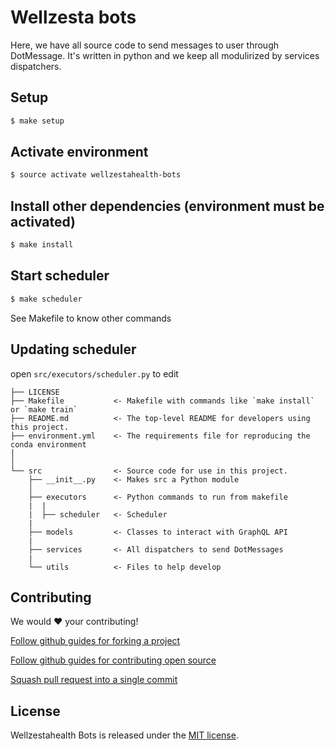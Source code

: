 # Wellzesta bots

Here, we have all source code to send messages to user through DotMessage. It's written in python and we keep all modulirized by services dispatchers.

## Setup

```bash
$ make setup
```

## Activate environment

```bash
$ source activate wellzestahealth-bots
```

## Install other dependencies (environment must be activated)

```bash
$ make install
```

## Start scheduler

```bash
$ make scheduler
```

See Makefile to know other commands

## Updating scheduler

open `src/executors/scheduler.py` to edit


```
├── LICENSE
├── Makefile           <- Makefile with commands like `make install` or `make train`
├── README.md          <- The top-level README for developers using this project.
├── environment.yml    <- The requirements file for reproducing the conda environment
│                         
│
└── src                <- Source code for use in this project.
    ├── __init__.py    <- Makes src a Python module
    │
    ├── executors      <- Python commands to run from makefile
    |  |
    |  ├── scheduler   <- Scheduler
    |
    ├── models         <- Classes to interact with GraphQL API
    |
    ├── services       <- All dispatchers to send DotMessages
    |
    └── utils          <- Files to help develop 
```

## Contributing

We would :heart: your contributing!

[Follow github guides for forking a project](https://guides.github.com/activities/forking/)

[Follow github guides for contributing open source](https://guides.github.com/activities/contributing-to-open-source/#contributing)

[Squash pull request into a single commit](http://eli.thegreenplace.net/2014/02/19/squashing-github-pull-requests-into-a-single-commit/)

## License

Wellzestahealth Bots is released under the [MIT license](https://choosealicense.com/licenses/mit).
